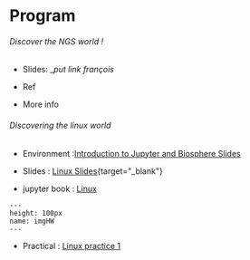 # Program

###### Discover the NGS world !  

* Slides: __put link françois_

* Ref

* More info


###### Discovering the linux world

* Environment :[Introduction to Jupyter and Biosphere Slides](https://tranchant.github.io/TransmittingScience/day1/biosphereIntro.slides.html)

* Slides : [Linux Slides](https://tranchant.github.io/TransmittingScience/day1/linuxLesson.slides.html){target="_blank"}

* jupyter book : [Linux](https://tranchant.github.io/TransmittingScience/day1/linuxLessonPractical.html)


```{figure} https://www.potentialplusuk.org/wp-content/uploads/2020/07/Homework.jpeg
---
height: 100px
name: imgHW
---
```

* Practical : [Linux practice 1](https://tranchant.github.io/TransmittingScience/day1/linuxHomework)
